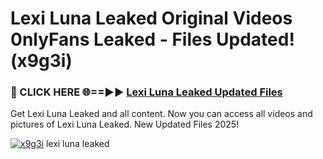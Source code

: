 # Lexi Luna Leaked Original Videos 0nlyFans Leaked - Files Updated! (x9g3i)

<h3>🔴 CLICK HERE 🌐==►► <a href="https://tinyurl.com/3hn5wdd3" rel="nofollow">Lexi Luna Leaked Updated Files</a></h3>

Get Lexi Luna Leaked and all content. Now you can access all videos and pictures of Lexi Luna Leaked. New Updated Files 2025!

[![x9g3i](https://i.imgur.com/4HnBqBT.gif)](https://tinyurl.com/3hn5wdd3)
lexi luna leaked